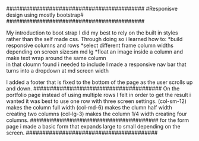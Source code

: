 ##########################################
#Responisve design using mostly bootstrap#
##########################################

My introduction to boot strap I did my best to rely on the built in styles rather than the self made 
css. Through doing so i learned how to: 
    *build responsive columns and rows 
    *select different frame column widths depending on screen size:sm md lg 
    *float an image inside a column and make text wrap around the same column   
        in that cloumn found i needed to include 
I made a responsive nav bar that turns into a dropdown at md screen width
 
I added a footer that is fixed to the bottom of the page as the user scrolls up and down. 
#######################################
On the portfolio page instead of using multiple rows I felt in order to get the result i wanted it was best to use 
one row with three screen settings. (col-sm-12) makes the column full width (col-md-6) makes the clumn half width creating two columns (col-lg-3) makes the column 1/4 width creating four columns.
#######################################
for the form page i made a basic form that expands large to small depending on the screen. 
########################################



